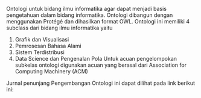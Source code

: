Ontologi untuk bidang ilmu informatika agar dapat menjadi basis pengetahuan dalam bidang informatika.
Ontologi dibangun dengan menggunakan Protégé dan dihasilkan format OWL.
Ontologi ini memiliki 4 subclass dari bidang ilmu informatika yaitu 
1. Grafik dan Visualisasi
2. Pemrosesan Bahasa Alami
3. Sistem Terdistribusi
4. Data Science dan Pengenalan Pola
Untuk acuan pengelompokan subkelas ontologi digunakan acuan yang berasal dari Association for Computing Machinery (ACM)

Jurnal penunjang Pengembangan Ontologi ini dapat dilihat pada link berikut ini:
